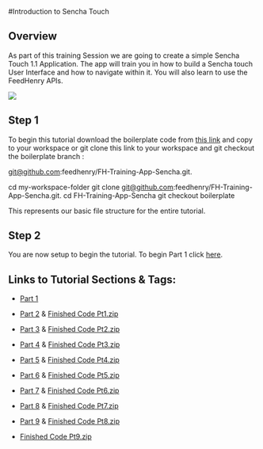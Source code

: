 #Introduction to Sencha Touch

## Overview

As part of this training Session we are going to create a simple Sencha Touch 1.1 Application. The app will train you in how to build a Sencha touch User Interface and how to navigate within it. You will also learn to use the FeedHenry APIs.

![](https://github.com/feedhenry/FH-Training-App-Sencha/raw/v1/docs/HomeView.png)

## Step 1 

To begin this tutorial download the boilerplate code from <a href="https://github.com/feedhenry/FH-Training-App-Sencha/zipball/boilerplate">this link</a> and copy to your workspace or git clone this link to your workspace and git checkout the boilerplate branch : 

git@github.com:feedhenry/FH-Training-App-Sencha.git.

  cd my-workspace-folder
  git clone git@github.com:feedhenry/FH-Training-App-Sencha.git.
  cd FH-Training-App-Sencha
  git checkout boilerplate

This represents our basic file structure for the entire tutorial.

## Step 2

You are now setup to begin the tutorial. To begin Part 1 click <a href="https://github.com/feedhenry/FH-Training-App-Sencha/tree/boilerplate">here</a>. 

## Links to Tutorial Sections & Tags:


* <a href="https://github.com/feedhenry/FH-Training-App-Sencha/tree/boilerplate">Part 1</a>
* <a href="https://github.com/feedhenry/FH-Training-App-Sencha/tree/v1">Part 2</a> & <a href="https://github.com/feedhenry/FH-Training-App-Sencha/zipball/v1">Finished Code Pt1.zip</a>
* <a href="https://github.com/feedhenry/FH-Training-App-Sencha/tree/v2">Part 3</a> & <a href="https://github.com/feedhenry/FH-Training-App-Sencha/zipball/v2">Finished Code Pt2.zip</a>
* <a href="https://github.com/feedhenry/FH-Training-App-Sencha/tree/v3">Part 4</a> & <a href="https://github.com/feedhenry/FH-Training-App-Sencha/zipball/v3">Finished Code Pt3.zip</a>
* <a href="https://github.com/feedhenry/FH-Training-App-Sencha/tree/v4">Part 5</a> & <a href="https://github.com/feedhenry/FH-Training-App-Sencha/zipball/v4">Finished Code Pt4.zip</a>
* <a href="https://github.com/feedhenry/FH-Training-App-Sencha/tree/v5">Part 6</a> & <a href="https://github.com/feedhenry/FH-Training-App-Sencha/zipball/v5">Finished Code Pt5.zip</a>
* <a href="https://github.com/feedhenry/FH-Training-App-Sencha/tree/v6">Part 7</a> & <a href="https://github.com/feedhenry/FH-Training-App-Sencha/zipball/v6">Finished Code Pt6.zip</a>
* <a href="https://github.com/feedhenry/FH-Training-App-Sencha/tree/v7">Part 8</a> & <a href="https://github.com/feedhenry/FH-Training-App-Sencha/zipball/v7">Finished Code Pt7.zip</a>
* <a href="https://github.com/feedhenry/FH-Training-App-Sencha/tree/v8">Part 9</a> & <a href="https://github.com/feedhenry/FH-Training-App-Sencha/zipball/v8">Finished Code Pt8.zip</a>

* <a href="https://github.com/feedhenry/FH-Training-App-Sencha/zipball/v9">Finished Code Pt9.zip</a> 



